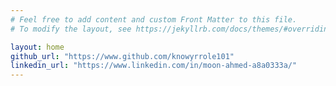 ```yaml
---
# Feel free to add content and custom Front Matter to this file.
# To modify the layout, see https://jekyllrb.com/docs/themes/#overriding-theme-defaults

layout: home
github_url: "https://www.github.com/knowyrrole101"
linkedin_url: "https://www.linkedin.com/in/moon-ahmed-a8a0333a/"
---
```

